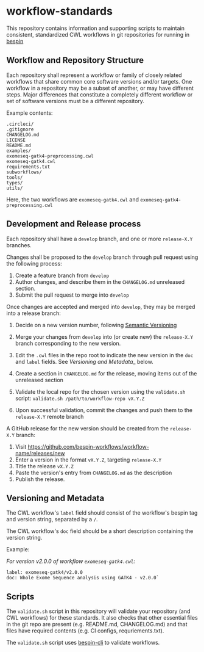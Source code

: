 # workflow-standards

This repository contains information and supporting scripts to maintain consistent, standardized CWL workflows in git repositories for running in [bespin](https://github.com/Duke-GCB/bespin)

## Workflow and Repository Structure

Each repository shall represent a workflow or family of closely related workflows that share common core software versions and/or targets. One workflow in a repository may be a subset of another, or may have different steps. Major differences that constitute a completely different workflow or set of software versions must be a different repository.

Example contents:

```
.circleci/
.gitignore
CHANGELOG.md
LICENSE
README.md
examples/
exomeseq-gatk4-preprocessing.cwl
exomeseq-gatk4.cwl
requirements.txt
subworkflows/
tools/
types/
utils/
```

Here, the two workflows are `exomeseq-gatk4.cwl` and `exomeseq-gatk4-preprocessing.cwl`


## Development and Release process

Each repository shall have a `develop` branch, and one or more `release-X.Y` branches.

Changes shall be proposed to the `develop` branch through pull request using the following process:

1. Create a feature branch from `develop`
2. Author changes, and describe them in the `CHANGELOG.md` unreleased section.
3. Submit the pull request to merge into `develop`

Once changes are accepted and merged into `develop`, they may be merged into a release branch:

1. Decide on a new version number, following [Semantic Versioning](http://semver.org)
2. Merge your changes from `develop` into (or create new) the `release-X.Y` branch corresponding to the new  version.
3. Edit the `.cwl` files in the repo root to indicate the new version in the `doc` and `label` fields. See _Versioning and Metadata__ below.
4. Create a section in `CHANGELOG.md` for the release, moving items out of the unreleased section
5. Validate the local repo for the chosen version using the `validate.sh` script: `validate.sh /path/to/workflow-repo vX.Y.Z`

6. Upon successful validation, commit the changes and push them to the `release-X.Y` remote branch

A GitHub release for the new version should be created from the `release-X.Y` branch:

1. Visit https://github.com/bespin-workflows/workflow-name/releases/new
2. Enter a version in the format `vX.Y.Z`, targeting `release-X.Y`
3. Title the release `vX.Y.Z`
4. Paste the version's entry from `CHANGELOG.md` as the description
5. Publish the release.

## Versioning and Metadata

The CWL workflow's `label` field should consist of the workflow's bespin tag and version string, separated by a `/`.

The CWL workflow's `doc` field should be a short description containing the version string.

Example:

*For version v2.0.0 of workflow `exomeseq-gatk4.cwl`:*

```
label: exomeseq-gatk4/v2.0.0
doc: Whole Exome Sequence analysis using GATK4 - v2.0.0`
```

## Scripts

The `validate.sh` script in this repository will validate your repository (and CWL workflows) for these standards. It also checks that other essential files in the git repo are present (e.g. README.md, CHANGELOG.md) and that files have required contents (e.g. CI configs, requriements.txt).

The `validate.sh` script uses [bespin-cli](https://github.com/duke-gcb/bespin-cli) to validate workflows.



